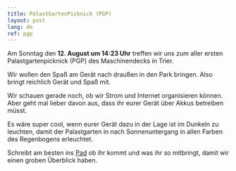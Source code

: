 ```yaml
---
title: PalastGartenPicknick (PGP)
layout: post
lang: de
ref: pgp
---
```


Am Sonntag den **12. August um 14:23 Uhr** treffen wir uns zum aller ersten
Palastgartenpicknick (PGP) des Maschinendecks in Trier.

Wir wollen den Spaß am Gerät nach draußen in den Park bringen. Also
bringt reichlich Gerät und Spaß mit.

Wir schauen gerade noch, ob wir Strom und Internet organisieren können.
Aber geht mal lieber davon aus, dass ihr eurer Gerät über Akkus
betreiben müsst.

Es wäre super cool, wenn eurer Gerät dazu in der Lage ist im Dunkeln zu
leuchten, damit der Palastgarten in nach Sonnenuntergang in allen Farben
des Regenbogens erleuchtet.

Schreibt am besten ins [Pad](http://pad.maschinendeck.org/p/hacker_innenpicknick) ob ihr kommt und was ihr so mitbringt, damit wir einen groben Überblick haben.
